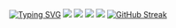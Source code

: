 [![Typing SVG](https://readme-typing-svg.demolab.com?font=Fira+Code&duration=3500&pause=1000&color=A036FF&width=550&lines=%F0%9F%98%BC+BoolmanO+python+junior+programmer+%3Akofif%3A;%F0%9F%98%BC+I+Know+FastAPI%2C+learning+rust+)](https://git.io/typing-svg)
![](http://github-profile-summary-cards.vercel.app/api/cards/profile-details?username=BoolmanO&theme=tokyonight)
![](http://github-profile-summary-cards.vercel.app/api/cards/stats?username=BoolmanO&theme=tokyonight)
![](http://github-profile-summary-cards.vercel.app/api/cards/most-commit-language?username=BoolmanO&theme=tokyonight)
![](http://github-profile-summary-cards.vercel.app/api/cards/productive-time?username=BoolmanO&theme=tokyonight&utcOffset=8)
[![GitHub Streak](https://github-readme-streak-stats.herokuapp.com?user=BoolmanO&theme=highcontrast&hide_border=true&border_radius=5.6&mode=weekly&background=100323&stroke=831798&fire=4E22DD&currStreakNum=9615CE&ring=4E1896&sideNums=BC17DD&currStreakLabel=AF03FF)](https://git.io/streak-stats)
